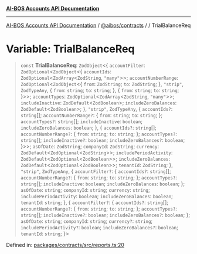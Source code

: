 [**AI-BOS Accounts API Documentation**](../../../README.md)

***

[AI-BOS Accounts API Documentation](../../../README.md) / [@aibos/contracts](../README.md) / [](../README.md) / TrialBalanceReq

# Variable: TrialBalanceReq

> `const` **TrialBalanceReq**: `ZodObject`\<\{ `accountFilter`: `ZodOptional`\<`ZodObject`\<\{ `accountIds`: `ZodOptional`\<`ZodArray`\<`ZodString`, `"many"`\>\>; `accountNumberRange`: `ZodOptional`\<`ZodObject`\<\{ `from`: `ZodString`; `to`: `ZodString`; \}, `"strip"`, `ZodTypeAny`, \{ `from`: `string`; `to`: `string`; \}, \{ `from`: `string`; `to`: `string`; \}\>\>; `accountTypes`: `ZodOptional`\<`ZodArray`\<`ZodString`, `"many"`\>\>; `includeInactive`: `ZodDefault`\<`ZodBoolean`\>; `includeZeroBalances`: `ZodDefault`\<`ZodBoolean`\>; \}, `"strip"`, `ZodTypeAny`, \{ `accountIds?`: `string`[]; `accountNumberRange?`: \{ `from`: `string`; `to`: `string`; \}; `accountTypes?`: `string`[]; `includeInactive`: `boolean`; `includeZeroBalances`: `boolean`; \}, \{ `accountIds?`: `string`[]; `accountNumberRange?`: \{ `from`: `string`; `to`: `string`; \}; `accountTypes?`: `string`[]; `includeInactive?`: `boolean`; `includeZeroBalances?`: `boolean`; \}\>\>; `asOfDate`: `ZodString`; `companyId`: `ZodString`; `currency`: `ZodDefault`\<`ZodOptional`\<`ZodString`\>\>; `includePeriodActivity`: `ZodDefault`\<`ZodOptional`\<`ZodBoolean`\>\>; `includeZeroBalances`: `ZodDefault`\<`ZodOptional`\<`ZodBoolean`\>\>; `tenantId`: `ZodString`; \}, `"strip"`, `ZodTypeAny`, \{ `accountFilter?`: \{ `accountIds?`: `string`[]; `accountNumberRange?`: \{ `from`: `string`; `to`: `string`; \}; `accountTypes?`: `string`[]; `includeInactive`: `boolean`; `includeZeroBalances`: `boolean`; \}; `asOfDate`: `string`; `companyId`: `string`; `currency`: `string`; `includePeriodActivity`: `boolean`; `includeZeroBalances`: `boolean`; `tenantId`: `string`; \}, \{ `accountFilter?`: \{ `accountIds?`: `string`[]; `accountNumberRange?`: \{ `from`: `string`; `to`: `string`; \}; `accountTypes?`: `string`[]; `includeInactive?`: `boolean`; `includeZeroBalances?`: `boolean`; \}; `asOfDate`: `string`; `companyId`: `string`; `currency?`: `string`; `includePeriodActivity?`: `boolean`; `includeZeroBalances?`: `boolean`; `tenantId`: `string`; \}\>

Defined in: [packages/contracts/src/reports.ts:20](https://github.com/pohlai88/accounts/blob/48103fb36d28b2b9bfb33472b6de2f719773cde9/packages/contracts/src/reports.ts#L20)
